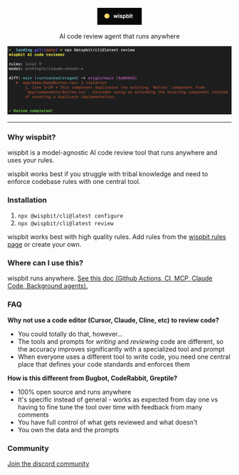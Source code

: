 <p align="center">
    <a href="https://wispbit.com">
        <picture>
            <img src="/assets/banner.png" alt="wispbit logo" width="100">
        </picture>
    </a>
</p>

<p align="center">AI code review agent that runs anywhere</p>

<p align="center">
    <a href="https://wispbit.com">
        <picture>
            <img src="/assets/screenshot.png" alt="wispbit logo">
        </picture>
    </a>
</p>

---

### Why wispbit?
wispbit is a model-agnostic AI code review tool that runs anywhere and uses your rules.

wispbit works best if you struggle with tribal knowledge and need to enforce codebase rules with one central tool.

### Installation
1. `npx @wispbit/cli@latest configure`
2. `npx @wispbit/cli@latest review`

wispbit works best with high quality rules. Add rules from the [wispbit rules page](https://wispbit.com/rules) or create your own.

### Where can I use this?
wispbit runs anywhere. [See this doc (Github Actions, CI, MCP, Claude Code, Background agents).](./TOOLS.md)

### FAQ
**Why not use a code editor (Cursor, Claude, Cline, etc) to review code?**
- You could totally do that, however...
- The tools and prompts for _writing_ and _reviewing_ code are different, so the accuracy improves significantly with a specialized tool and prompt
- When everyone uses a different tool to write code, you need one central place that defines your code standards and enforces them

**How is this different from Bugbot, CodeRabbit, Greptile?**
- 100% open source and runs anywhere
- It's specific instead of general - works as expected from day one vs having to fine tune the tool over time with feedback from many comments
- You have full control of what gets reviewed and what doesn't
- You own the data and the prompts

### Community
[Join the discord community](https://wispbit.com/discord)